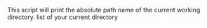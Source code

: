 This script will print the absolute path name of the current working directory.
list of your current directory